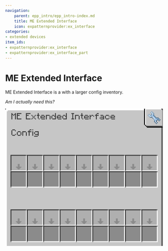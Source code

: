 ```yaml
---
navigation:
    parent: epp_intro/epp_intro-index.md
    title: ME Extended Interface
    icon: expatternprovider:ex_interface
categories:
- extended devices
item_ids:
- expatternprovider:ex_interface
- expatternprovider:ex_interface_part
---
```


# ME Extended Interface

<Row gap="20">
<BlockImage id="expatternprovider:ex_interface" scale="8"></BlockImage>
<GameScene zoom="8" background="transparent">
  <ImportStructure src="../structure/cable_ex_interface.snbt"></ImportStructure>
</GameScene>
</Row>

ME Extended Interface is a <ItemLink id="ae2:interface" /> with a larger config inventory.

*Am I actually need this?*

![EIGui](../pic/ei_gui.png)
